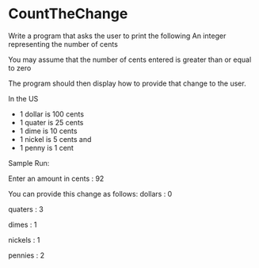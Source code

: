 # CountTheChange

Write a program that asks the user to print the following
An integer representing the number of cents

You may assume that the number of cents entered is greater than or equal to zero

The program should then display how to provide that change to the user.
 
In the US
 * 1 dollar is 100 cents
 * 1 quater is 25 cents
 * 1 dime is 10 cents
 * 1 nickel is 5 cents and 
 * 1 penny is 1 cent

Sample Run:

Enter an amount in cents : 92
 
You can provide this change as follows:
dollars : 0

quaters : 3

dimes   : 1

nickels : 1

pennies : 2
